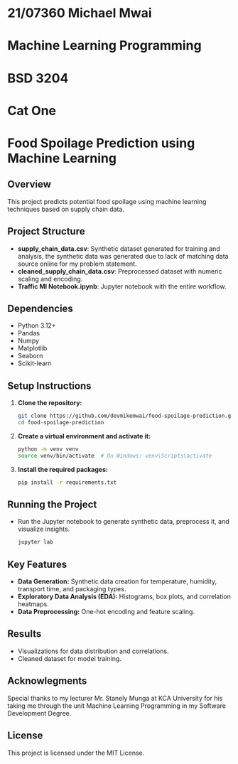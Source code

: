 # 21/07360 Michael Mwai
# Machine Learning Programming
# BSD 3204
# Cat One

# Food Spoilage Prediction using Machine Learning

## Overview
This project predicts potential food spoilage using machine learning techniques based on supply chain data.

## Project Structure
- **supply_chain_data.csv**: Synthetic dataset generated for training and analysis, the synthetic data was generated due to lack of matching data source online for my problem statement.
- **cleaned_supply_chain_data.csv**: Preprocessed dataset with numeric scaling and encoding.
- **Traffic Ml Notebook.ipynb**: Jupyter notebook with the entire workflow.

## Dependencies
- Python 3.12+
- Pandas
- Numpy
- Matplotlib
- Seaborn
- Scikit-learn

## Setup Instructions
1. **Clone the repository:**
    ```bash
    git clone https://github.com/devmikemwai/food-spoilage-prediction.git
    cd food-spoilage-prediction
    ```
2. **Create a virtual environment and activate it:**
    ```bash
    python -m venv venv
    source venv/bin/activate  # On Windows: venv\Scripts\activate
    ```
3. **Install the required packages:**
    ```bash
    pip install -r requirements.txt
    ```

## Running the Project
- Run the Jupyter notebook to generate synthetic data, preprocess it, and visualize insights.
    ```bash
    jupyter lab
    ```

## Key Features
- **Data Generation:** Synthetic data creation for temperature, humidity, transport time, and packaging types.
- **Exploratory Data Analysis (EDA):** Histograms, box plots, and correlation heatmaps.
- **Data Preprocessing:** One-hot encoding and feature scaling.

## Results
- Visualizations for data distribution and correlations.
- Cleaned dataset for model training.

## Acknowlegments
Special thanks to my lecturer Mr. Stanely Munga at KCA University for his taking me through the unit Machine Learning Programming in my Software Development Degree.

## License
This project is licensed under the MIT License.
